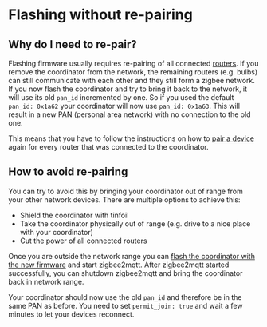 # Flashing without re-pairing

## Why do I need to re-pair?
Flashing firmware usually requires re-pairing of all connected [routers](zigbee_network.md#Router).
If you remove the coordinator from the network, the remaining routers (e.g. bulbs) can still communicate with each other and they still form a zigbee network.
If you now flash the coordinator and try to bring it back to the network, it will use its old `pan_id` incremented by one. 
So if you used the default `pan_id: 0x1a62` your coordinator will now use `pan_id: 0x1a63`.
This will result in a new PAN (personal area network) with no connection to the old one.

This means that you have to follow the instructions on how to [pair a device](../getting_started/pairing_devices.md) again for every router that was connected to the coordinator.

## How to avoid re-pairing
You can try to avoid this by bringing your coordinator out of range from your other network devices. There are multiple options to achieve this:

* Shield the coordinator with tinfoil
* Take the coordinator physically out of range (e.g. drive to a nice place with your coordinator)
* Cut the power of all connected routers

Once you are outside the network range you can [flash the coordinator with the new firmware](../getting_started/flashing_the_cc2531.md) and start zigbee2mqtt. 
After zigbee2mqtt started successfully, you can shutdown zigbee2mqtt and bring the coordinator back in network range.

Your coordinator should now use the old `pan_id` and therefore be in the same PAN as before.
You need to set `permit_join: true` and wait a few minutes to let your devices reconnect. 